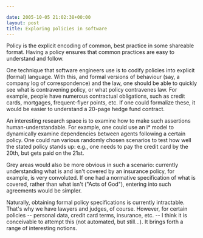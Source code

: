 ```yaml
---

date: 2005-10-05 21:02:38+00:00
layout: post
title: Exploring policies in software
---
```


Policy is the explicit encoding of common, best practice in some shareable format.  Having a policy ensures that common practices are easy to understand and follow.

One technique that software engineers use is to codify policies into explicit (formal) language.  With this, and formal versions of behaviour (say, a company log of correspondence) and the law, one should be able to quickly see what is contravening policy, or what policy contravenes law.  For example, people have numerous contractual obligations, such as credit cards, mortgages, frequent-flyer points, etc.  If one could formalize these, it would be easier to understand a 20-page hedge fund contract.

An interesting research space is to examine how to make such assertions human-understandable.  For example, one could use an i* model to dynamically examine dependencies between agents following a certain policy.  One could run various randomly chosen scenarios to test how well the stated policy stands up: e.g., one needs to pay the credit card by the 20th, but gets paid on the 21st.

Grey areas would also be more obvious in such a scenario: currently understanding what is and isn't covered by an insurance policy, for example, is very convoluted.  If one had a normative specification of what is covered, rather than what isn't ("Acts of God"), entering into such agreements would be simpler.

Naturally, obtaining formal policy specifications is currently intractable.  That's why we have lawyers and judges, of course.  However, for certain policies -- personal data, credit card terms, insurance, etc. -- I think it is conceivable to attempt this (not automated, but still...).  It brings forth a range of interesting notions.
